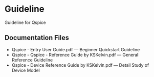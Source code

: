 # Guideline
Guideline for Qspice

## Documentation Files
* Qspice - Entry User Guide.pdf &mdash; Beginner Quickstart Guideline
* Qspice - Qspice - Reference Guide by KSKelvin.pdf &mdash; General Reference Guideline
* Qspice - Device Reference Guide by KSKelvin.pdf &mdash; Detail Study of Device Model